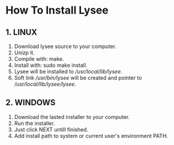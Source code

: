 # How To Install Lysee #

## 1. LINUX ##

  1. Download lysee source to your computer.
  1. Unizp it.
  1. Compile with: make.
  1. Install with: sudo make install.
  1. Lysee will be installed to _/usr/local/lib/lysee_.
  1. Soft link _/usr/bin/lysee_ will be created and pointer to _/usr/local/lib/lysee/lysee_.

## 2. WINDOWS ##

  1. Download the lasted installer to your computer.
  1. Run the installer.
  1. Just click NEXT untill finished.
  1. Add install path to system or current user's environment PATH.